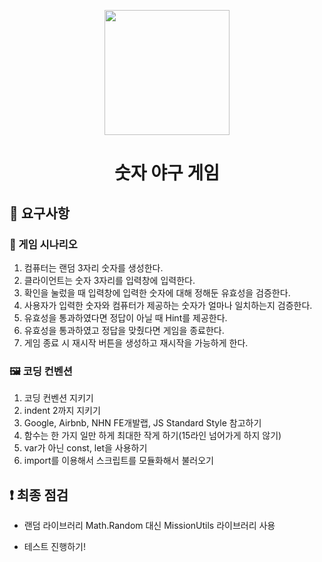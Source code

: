 <p align="middle" >
  <img width="200px;" src="https://github.com/woowacourse/javascript-baseball-precourse/blob/main/images/baseball_icon.png?raw=true"/>
</p>
<h1 align="middle">숫자 야구 게임</h1>

## 🎯 요구사항

### 📝 게임 시나리오

1. 컴퓨터는 랜덤 3자리 숫자를 생성한다.
2. 클라이언트는 숫자 3자리를 입력창에 입력한다.
3. 확인을 눌렀을 때 입력창에 입력한 숫자에 대해 정해둔 유효성을 검증한다.
4. 사용자가 입력한 숫자와 컴퓨터가 제공하는 숫자가 얼마나 일치하는지 검증한다.
5. 유효성을 통과하였다면 정답이 아닐 때 Hint를 제공한다.
6. 유효성을 통과하였고 정답을 맞췄다면 게임을 종료한다.
7. 게임 종료 시 재시작 버튼을 생성하고 재시작을 가능하게 한다.

### 🖼 코딩 컨벤션

1. 코딩 컨벤션 지키기
2. indent 2까지 지키기
3. Google, Airbnb, NHN FE개발랩, JS Standard Style 참고하기
4. 함수는 한 가지 일만 하게 최대한 작게 하기(15라인 넘어가게 하지 않기)
5. var가 아닌 const, let을 사용하기
6. import를 이용해서 스크립트를 모듈화해서 불러오기

## ❗️ 최종 점검

- 랜덤 라이브러리 Math.Random 대신 MissionUtils 라이브러리 사용
<!-- - 컴퓨터의 랜덤 값은 반드시 JavaScript의 `Math.Random` 대신 [`MissionUtils` 라이브러리](https://github.com/woowacourse-projects/javascript-mission-utils#mission-utils)의 `Random.pickNumberInRange`를 사용해 구한다. (`MissionUtils`은 window객체 내에 포함되어 있음) -->

- 테스트 진행하기!
